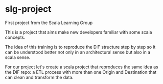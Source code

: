 # slg-project
First project from the Scala Learning Group


This is a project that aims make new developers familiar with some scala concepts. 

The idea of this training is to reproduce the DIF structure step by step so it can be understood better not only in an architectural sense but also in a scala sense.

For our project let's create a scala project that reproduces the same idea as the DIF repo: a ETL process with more than one Origin and Destination that can clean and transform the data.



